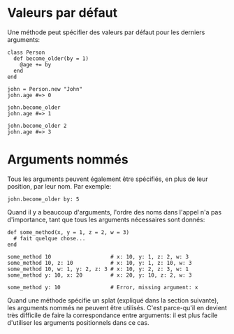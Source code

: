 # Valeurs par défaut

Une méthode peut spécifier des valeurs par défaut pour les derniers arguments:

```crystal
class Person
  def become_older(by = 1)
    @age += by
  end
end

john = Person.new "John"
john.age #=> 0

john.become_older
john.age #=> 1

john.become_older 2
john.age #=> 3
```

# Arguments nommés

Tous les arguments peuvent également être spécifiés, en plus de leur position, par leur nom. Par exemple:

```crystal
john.become_older by: 5
```

Quand il y a beaucoup d'arguments, l'ordre des noms dans l'appel n'a pas d'importance,
tant que tous les arguments nécessaires sont donnés:

```crystal
def some_method(x, y = 1, z = 2, w = 3)
  # fait quelque chose...
end

some_method 10                   # x: 10, y: 1, z: 2, w: 3
some_method 10, z: 10            # x: 10, y: 1, z: 10, w: 3
some_method 10, w: 1, y: 2, z: 3 # x: 10, y: 2, z: 3, w: 1
some_method y: 10, x: 20         # x: 20, y: 10, z: 2, w: 3

some_method y: 10                # Error, missing argument: x
```

Quand une méthode spécifie un splat (expliqué dans la section suivante), les arguments nommés ne peuvent être utilisés.
C'est parce-qu'il en devient très difficile de faire la correspondance entre arguments:
il est plus facile d'utiliser les arguments positionnels dans ce cas.

